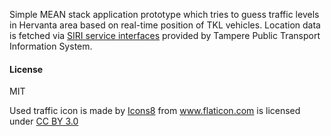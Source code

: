 Simple MEAN stack application prototype which tries to guess traffic levels in Hervanta area based on real-time position of TKL vehicles. Location data is fetched via <a href="http://data.itsfactory.fi" title="SIRI">SIRI service interfaces</a> provided by Tampere Public Transport Information System.

#### License

MIT

Used traffic icon is made by <a href="http://www.icons8.com" title="Icons8">Icons8</a> from <a href="http://www.flaticon.com" title="Flaticon">www.flaticon.com</a> is licensed under <a href="http://creativecommons.org/licenses/by/3.0/" title="Creative Commons BY 3.0">CC BY 3.0</a>
